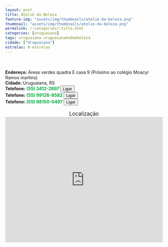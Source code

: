 ```yaml
---
layout: post
title: Ateliê da Beleza
feature-img: "assets/img/thumbnails/atelie-da-beleza.png"
thumbnail: "assets/img/thumbnails/atelie-da-beleza.png"
permalink: /:categories/:title.html
categories: [uruguaiana]
tags: uruguaiana uruguaianamodaebeleza
cidade: ["Uruguaiana"]
estrelas: 0-estrelas
---
```

<!-- more --><br/>
<br/>
<b>Endereço: </b>Áreas verdes quadra E casa 9 (Próximo ao colégio Moacyr Ramos martins)<br />
<b>Cidade: </b>Uruguaiana, RS<br />
<b>Telefone: <span style="color: #00ab3a;">(55) 3412-2897</span> <a href="tel:5534122897"><button class="ligar">Ligar</button></a></b><br />
<b>Telefone: <span style="color: #00ab3a;">(55) 99126-8582</span> <a href="tel:55991268582"><button class="ligar">Ligar</button></a></b><br />
<b>Telefone: <span style="color: #00ab3a;">(55) 98150-0497</span> <a href="tel:55981500497"><button class="ligar">Ligar</button></a></b><br />
<br />
<div style="font-size: larger; text-align: center;">
Localização</div>
<iframe src="https://www.google.com/maps/embed?pb=!1m18!1m12!1m3!1d13850.261965413722!2d-57.06921632415436!3d-29.79020318946286!2m3!1f0!2f0!3f0!3m2!1i1024!2i768!4f13.1!3m3!1m2!1s0x94535af618a89175%3A0x5ffe98fb7a02cd03!2sUni%C3%A3o+das+Vilas%2C+Uruguaiana+-+RS!5e0!3m2!1spt-BR!2sbr!4v1523992747081" width="100%" height="400" frameborder="0" style="border:0" allowfullscreen></iframe>
